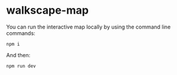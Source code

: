 # walkscape-map 

You can run the interactive map locally by using the command line commands:

```
npm i
```

And then:

```
npm run dev
```